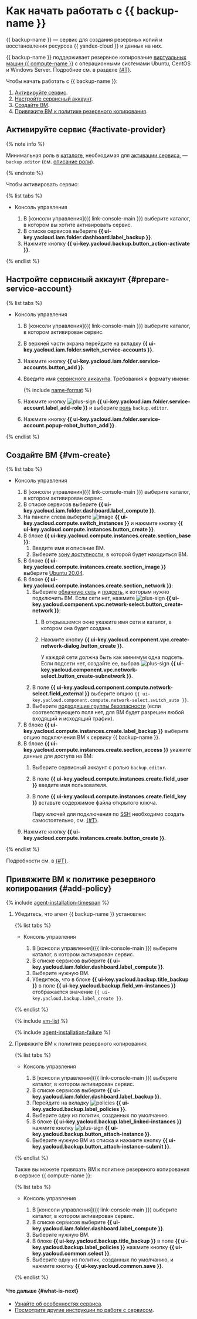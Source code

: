 # Как начать работать с {{ backup-name }}

{{ backup-name }} — сервис для создания резервных копий и восстановления ресурсов {{ yandex-cloud }} и данных на них.

{{ backup-name }} поддерживает резервное копирование [виртуальных машин {{ compute-name }}](../compute/concepts/vm.md) с операционными системами Ubuntu, CentOS и Windows Server. Подробнее см. в разделе [{#T}](concepts/vm-connection.md#os).

Чтобы начать работать с {{ backup-name }}:
1. [Активируйте сервис](#activate-provider).
1. [Настройте сервисный аккаунт](#prepare-service-account).
1. [Создайте ВМ](#vm-create).
1. [Привяжите ВМ к политике резервного копирования](#add-policy).

## Активируйте сервис {#activate-provider}

{% note info %}

Минимальная роль в [каталоге](../resource-manager/concepts/resources-hierarchy.md#folder), необходимая для [активации сервиса](concepts/index.md#providers), — `backup.editor` (см. [описание роли](security/index.md#backup-editor)).

{% endnote %}

Чтобы активировать сервис:

{% list tabs %}

- Консоль управления

  1. В [консоли управления]({{ link-console-main }}) выберите каталог, в котором вы хотите активировать сервис.
  1. В списке сервисов выберите **{{ ui-key.yacloud.iam.folder.dashboard.label_backup }}**.
  1. Нажмите кнопку **{{ ui-key.yacloud.backup.button_action-activate }}**.

{% endlist %}

## Настройте сервисный аккаунт {#prepare-service-account}

{% list tabs %}

- Консоль управления

  1. В [консоли управления]({{ link-console-main }}) выберите каталог, в котором активирован сервис.
  1. В верхней части экрана перейдите на вкладку **{{ ui-key.yacloud.iam.folder.switch_service-accounts }}**.
  1. Нажмите кнопку **{{ ui-key.yacloud.iam.folder.service-accounts.button_add }}**.
  1. Введите имя [сервисного аккаунта](../iam/concepts/users/service-accounts.md). Требования к формату имени:

      {% include [name-format](../_includes/name-format.md) %}

  1. Нажмите кнопку ![plus-sign](../_assets/plus-sign.svg) **{{ ui-key.yacloud.iam.folder.service-account.label_add-role }}** и выберите [роль](security/index.md#backup-editor) `backup.editor`.
  1. Нажмите кнопку **{{ ui-key.yacloud.iam.folder.service-account.popup-robot_button_add }}**.

{% endlist %}

## Создайте ВМ {#vm-create}

{% list tabs %}

- Консоль управления

  1. В [консоли управления]({{ link-console-main }}) выберите каталог, в котором активирован сервис.
  1. В списке сервисов выберите **{{ ui-key.yacloud.iam.folder.dashboard.label_compute }}**.
  1. На панели слева выберите ![image](../_assets/compute/vm-pic.svg) **{{ ui-key.yacloud.compute.switch_instances }}** и нажмите кнопку **{{ ui-key.yacloud.compute.instances.button_create }}**.
  1. В блоке **{{ ui-key.yacloud.compute.instances.create.section_base }}**:
      1. Введите имя и описание ВМ.
      1. Выберите [зону доступности](../overview/concepts/geo-scope.md), в которой будет находиться ВМ.
  1. В блоке **{{ ui-key.yacloud.compute.instances.create.section_image }}** выберите [Ubuntu 20.04](/marketplace/products/yc/ubuntu-20-04-lts).
  1. В блоке **{{ ui-key.yacloud.compute.instances.create.section_network }}**:
      1. Выберите [облачную сеть](../vpc/concepts/network.md#network) и [подсеть](../vpc/concepts/network.md#subnet), к которым нужно подключить ВМ. Если сети нет, нажмите ![plus-sign](../_assets/plus-sign.svg) **{{ ui-key.yacloud.component.vpc.network-select.button_create-network }}**:
          1. В открывшемся окне укажите имя сети и каталог, в котором она будет создана.
          1. Нажмите кнопку **{{ ui-key.yacloud.component.vpc.create-network-dialog.button_create }}**.

              У каждой сети должна быть как минимум одна подсеть. Если подсети нет, создайте ее, выбрав ![plus-sign](../_assets/plus-sign.svg) **{{ ui-key.yacloud.component.vpc.network-select.button_create-subnetwork }}**.
      1. В поле **{{ ui-key.yacloud.component.compute.network-select.field_external }}** выберите опцию `{{ ui-key.yacloud.component.compute.network-select.switch_auto }}`.
      1. Выберите [подходящие группы безопасности](concepts/vm-connection.md#security-groups) (если соответствующего поля нет, для ВМ будет разрешен любой входящий и исходящий трафик).
  1. В блоке **{{ ui-key.yacloud.compute.instances.create.label_backup }}** выберите опцию подключения ВМ к сервису {{ backup-name }}.
  1. В блоке **{{ ui-key.yacloud.compute.instances.create.section_access }}** укажите данные для доступа на ВМ:
      1. Выберите сервисный аккаунт с ролью `backup.editor`.
      1. В поле **{{ ui-key.yacloud.compute.instances.create.field_user }}** введите имя пользователя.
      1. В поле **{{ ui-key.yacloud.compute.instances.create.field_key }}** вставьте содержимое файла открытого ключа.

          Пару ключей для подключения по [SSH](../glossary/ssh-keygen.md) необходимо создать самостоятельно, см. [{#T}](../compute/operations/vm-connect/ssh.md#creating-ssh-keys).
  1. Нажмите кнопку **{{ ui-key.yacloud.compute.instances.create.button_create }}**.

{% endlist %}

Подробности см. в [{#T}](../compute/operations/index.md#vm-create).

## Привяжите ВМ к политике резервного копирования {#add-policy}

{% include [agent-installation-timespan](../_includes/backup/agent-installation-timespan.md) %}

1. Убедитесь, что агент {{ backup-name }} установлен:

    {% list tabs %}

    - Консоль управления

      1. В [консоли управления]({{ link-console-main }}) выберите каталог, в котором активирован сервис.
      1. В списке сервисов выберите **{{ ui-key.yacloud.iam.folder.dashboard.label_compute }}**.
      1. Выберите нужную ВМ.
      1. Убедитесь, что в блоке **{{ ui-key.yacloud.backup.title_backup }}** в поле **{{ ui-key.yacloud.backup.field_vm-instances }}** отображается значение `{{ ui-key.yacloud.backup.label_create }}`.

    {% endlist %}

    {% include [vm-list](../_includes/backup/vm-list.md) %}

    {% include [agent-installation-failure](../_includes/backup/agent-installation-failure.md) %}

1. Привяжите ВМ к политике резервного копирования:

    {% list tabs %}

    - Консоль управления

      1. В [консоли управления]({{ link-console-main }}) выберите каталог, в котором активирован сервис.
      1. В списке сервисов выберите **{{ ui-key.yacloud.iam.folder.dashboard.label_backup }}**.
      1. Перейдите на вкладку ![policies](../_assets/backup/policies.svg) **{{ ui-key.yacloud.backup.label_policies }}**.
      1. Выберите одну из политик, созданных по умолчанию.
      1. В блоке **{{ ui-key.yacloud.backup.label_linked-instances }}** нажмите кнопку ![plus-sign](../_assets/plus-sign.svg) **{{ ui-key.yacloud.backup.button_attach-instance }}**.
      1. Выберите нужную ВМ из списка и нажмите кнопку **{{ ui-key.yacloud.backup.button_attach-instance-submit }}**.

    {% endlist %}

    Также вы можете привязать ВМ к политике резервного копирования в сервисе {{ compute-name }}:

    {% list tabs %}

    - Консоль управления

      1. В [консоли управления]({{ link-console-main }}) выберите каталог, в котором активирован сервис.
      1. В списке сервисов выберите **{{ ui-key.yacloud.iam.folder.dashboard.label_compute }}**.
      1. Выберите нужную ВМ.
      1. В блоке **{{ ui-key.yacloud.backup.title_backup }}** в поле **{{ ui-key.yacloud.backup.label_policies }}** нажмите кнопку **{{ ui-key.yacloud.common.select }}**.
      1. Выберите одну из политик, созданных по умолчанию, и нажмите кнопку **{{ ui-key.yacloud.common.save }}**.

    {% endlist %}

#### Что дальше {#what-is-next}

* [Узнайте об особенностях сервиса](concepts/index.md).
* [Посмотрите другие инструкции по работе с сервисом](operations/index.md).